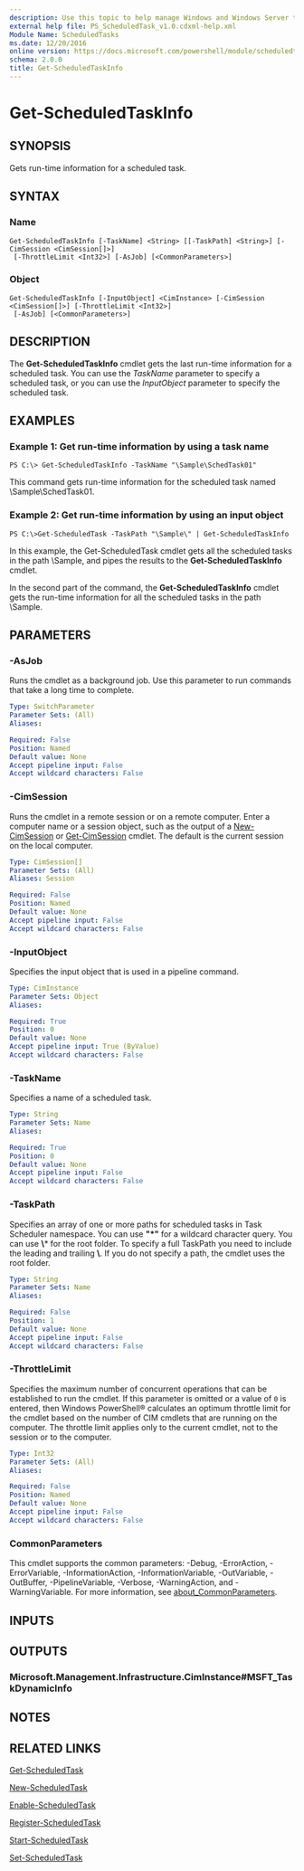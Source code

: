 ```yaml
---
description: Use this topic to help manage Windows and Windows Server technologies with Windows PowerShell.
external help file: PS_ScheduledTask_v1.0.cdxml-help.xml
Module Name: ScheduledTasks
ms.date: 12/20/2016
online version: https://docs.microsoft.com/powershell/module/scheduledtasks/get-scheduledtaskinfo?view=windowsserver2022-ps&wt.mc_id=ps-gethelp
schema: 2.0.0
title: Get-ScheduledTaskInfo
---
```


# Get-ScheduledTaskInfo

## SYNOPSIS
Gets run-time information for a scheduled task.

## SYNTAX

### Name
```
Get-ScheduledTaskInfo [-TaskName] <String> [[-TaskPath] <String>] [-CimSession <CimSession[]>]
 [-ThrottleLimit <Int32>] [-AsJob] [<CommonParameters>]
```

### Object
```
Get-ScheduledTaskInfo [-InputObject] <CimInstance> [-CimSession <CimSession[]>] [-ThrottleLimit <Int32>]
 [-AsJob] [<CommonParameters>]
```

## DESCRIPTION
The **Get-ScheduledTaskInfo** cmdlet gets the last run-time information for a scheduled task.
You can use the *TaskName* parameter to specify a scheduled task, or you can use the *InputObject* parameter to specify the scheduled task.

## EXAMPLES

### Example 1: Get run-time information by using a task name
```
PS C:\> Get-ScheduledTaskInfo -TaskName "\Sample\SchedTask01"
```

This command gets run-time information for the scheduled task named \Sample\SchedTask01.

### Example 2: Get run-time information by using an input object
```
PS C:\>Get-ScheduledTask -TaskPath "\Sample\" | Get-ScheduledTaskInfo
```

In this example, the Get-ScheduledTask cmdlet gets all the scheduled tasks in the path \Sample\, and pipes the results to the **Get-ScheduledTaskInfo** cmdlet.

In the second part of the command, the **Get-ScheduledTaskInfo** cmdlet gets the run-time information for all the scheduled tasks in the path \Sample\.

## PARAMETERS

### -AsJob
Runs the cmdlet as a background job. Use this parameter to run commands that take a long time to complete.

```yaml
Type: SwitchParameter
Parameter Sets: (All)
Aliases:

Required: False
Position: Named
Default value: None
Accept pipeline input: False
Accept wildcard characters: False
```

### -CimSession
Runs the cmdlet in a remote session or on a remote computer.
Enter a computer name or a session object, such as the output of a [New-CimSession](https://go.microsoft.com/fwlink/p/?LinkId=227967) or [Get-CimSession](https://go.microsoft.com/fwlink/p/?LinkId=227966) cmdlet.
The default is the current session on the local computer.

```yaml
Type: CimSession[]
Parameter Sets: (All)
Aliases: Session

Required: False
Position: Named
Default value: None
Accept pipeline input: False
Accept wildcard characters: False
```

### -InputObject
Specifies the input object that is used in a pipeline command.

```yaml
Type: CimInstance
Parameter Sets: Object
Aliases:

Required: True
Position: 0
Default value: None
Accept pipeline input: True (ByValue)
Accept wildcard characters: False
```

### -TaskName
Specifies a name of a scheduled task.

```yaml
Type: String
Parameter Sets: Name
Aliases:

Required: True
Position: 0
Default value: None
Accept pipeline input: False
Accept wildcard characters: False
```

### -TaskPath
Specifies an array of one or more paths for scheduled tasks in Task Scheduler namespace. You can use **"*"** for a wildcard character query.
You can use **\\*** for the root folder. To specify a full TaskPath you need to include the leading and trailing **\\**.
If you do not specify a path, the cmdlet uses the root folder.

```yaml
Type: String
Parameter Sets: Name
Aliases:

Required: False
Position: 1
Default value: None
Accept pipeline input: False
Accept wildcard characters: False
```

### -ThrottleLimit
Specifies the maximum number of concurrent operations that can be established to run the cmdlet.
If this parameter is omitted or a value of `0` is entered, then Windows PowerShell® calculates an optimum throttle limit for the cmdlet based on the number of CIM cmdlets that are running on the computer.
The throttle limit applies only to the current cmdlet, not to the session or to the computer.

```yaml
Type: Int32
Parameter Sets: (All)
Aliases:

Required: False
Position: Named
Default value: None
Accept pipeline input: False
Accept wildcard characters: False
```

### CommonParameters
This cmdlet supports the common parameters: -Debug, -ErrorAction, -ErrorVariable, -InformationAction, -InformationVariable, -OutVariable, -OutBuffer, -PipelineVariable, -Verbose, -WarningAction, and -WarningVariable. For more information, see [about_CommonParameters](https://go.microsoft.com/fwlink/?LinkID=113216).

## INPUTS

## OUTPUTS

### Microsoft.Management.Infrastructure.CimInstance#MSFT_TaskDynamicInfo

## NOTES

## RELATED LINKS

[Get-ScheduledTask](./Get-ScheduledTask.md)

[New-ScheduledTask](./New-ScheduledTask.md)

[Enable-ScheduledTask](./Enable-ScheduledTask.md)

[Register-ScheduledTask](./Register-ScheduledTask.md)

[Start-ScheduledTask](./Start-ScheduledTask.md)

[Set-ScheduledTask](./Set-ScheduledTask.md)

